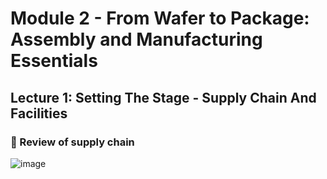 # Module 2 - From Wafer to Package: Assembly and Manufacturing Essentials 

## Lecture 1: Setting The Stage - Supply Chain And Facilities 

### 📌 Review of supply chain

![image](https://github.com/user-attachments/assets/fcfab44a-6fee-4110-beb5-93e758f183a3)
